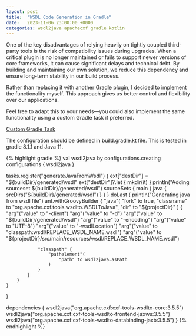 ```yaml
---
layout: post
title:  "WSDL Code Generation in Gradle"
date:   2023-11-06 23:00:00 +0000
categories: wsdl2java apachecxf gradle kotlin
---
```


One of the key disadvantages of relying heavily on tightly coupled third-party tools is the risk of compatibility issues during upgrades. When a critical plugin is no longer maintained or fails to support newer versions of core frameworks, it can cause significant delays and technical debt. By building and maintaining our own solution, we reduce this dependency and ensure long-term stability in our build process.

Rather than replacing it with another Gradle plugin, I decided to implement the functionality myself. This approach gives us better control and flexibility over our applications.

Feel free to adapt this to your needs—you could also implement the same functionality using a custom Gradle task if preferred.

<a href="https://docs.gradle.org/current/userguide/custom_tasks.html">Custom Gradle Task</a>

The configuration should be defined in build.gradle.kt file. This is tested in gradle 8.1.1 and Java 11.

{% highlight gradle %}
val wsdl2java by configurations.creating
configurations {
    wsdl2java
}

tasks.register("generateJavaFromWsdl") {
    ext["destDir"] = "${buildDir}/generated/wsdl"
    ext["destDir"]?.let { mkdir(it) }
    println("Adding sourceset ${buildDir}/generated/wsdl")
    sourceSets {
        main {
            java {
                srcDirs("${buildDir}/generated/wsdl")
            }
        }
    }
    doLast {
        println("Generating java from wsdl file")
        ant.withGroovyBuilder {
            "java"(
                "fork" to true,
                "classname" to "org.apache.cxf.tools.wsdlto.WSDLToJava",
                "dir" to "${projectDir}"
            ) {
                "arg"("value" to "-client")
                "arg"("value" to "-d")
                "arg"("value" to "${buildDir}/generated/wsdl")
                "arg"("value" to "-encoding")
                "arg"("value" to "UTF-8")
                "arg"("value" to "-wsdlLocation")
                "arg"("value" to "classpath:wsdl/REPLACE_WSDL_NAME.wsdl")
                "arg"("value" to "${projectDir}/src/main/resources/wsdl/REPLACE_WSDL_NAME.wsdl")

                "classpath" {
                    "pathelement"(
                        "path" to wsdl2java.asPath
                    )
                }
            }
        }
    }
}

dependencies {
    wsdl2java("org.apache.cxf:cxf-tools-wsdlto-core:3.5.5")
    wsdl2java("org.apache.cxf:cxf-tools-wsdlto-frontend-jaxws:3.5.5")
    wsdl2java("org.apache.cxf:cxf-tools-wsdlto-databinding-jaxb:3.5.5")
}
{% endhighlight %}